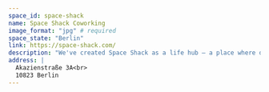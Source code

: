 ```yaml
---
space_id: space-shack
name: Space Shack Coworking
image_format: "jpg" # required
space_state: "Berlin"
link: https://space-shack.com/
description: "We've created Space Shack as a life hub – a place where diverse people come together and form a unique community across over 3,000 m², which we are particularly proud of. Our community consists of more than 300 international members from over 50 industries. Whether experienced professionals, new starters, or travelers – we offer individual and flexible solutions for every need. Whether it's offices, desks, business addresses, meeting or event rooms, we provide the latest state-of-the-art equipment along with all-around service. As a team, we want to offer our members and guests the best possible service, which is confirmed by the multitude of positive feedback. We are always on-site and can therefore respond quickly to our members' requests. Besides that, Space Shack stands out due to its exceptional architecture and creative interior design. A place where everyone comes together and feels comfortable. Let's shape the future of work and life."
address: |
  Akazienstraße 3A<br>
  10823 Berlin
---
```

